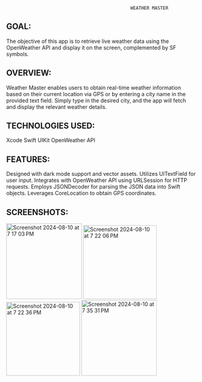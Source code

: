                                                   WEATHER MASTER
GOAL:
---
The objective of this app is to retrieve live weather data using the OpenWeather API and display it on the screen, complemented by SF symbols.

OVERVIEW:
---
Weather Master enables users to obtain real-time weather information based on their current location via GPS or by entering a city name in the provided text field. Simply type in the desired city, and the app will fetch and display the relevant weather details.

TECHNOLOGIES USED:
---
Xcode
Swift
UIKit
OpenWeather API

FEATURES:
---
Designed with dark mode support and vector assets.
Utilizes UITextField for user input.
Integrates with OpenWeather API using URLSession for HTTP requests.
Employs JSONDecoder for parsing the JSON data into Swift objects.
Leverages CoreLocation to obtain GPS coordinates.

SCREENSHOTS:
---
<img width="200" alt="Screenshot 2024-08-10 at 7 17 03 PM" src="https://github.com/user-attachments/assets/55fe6226-94be-4182-82eb-7928f71fe3a1">

<img width="195" alt="Screenshot 2024-08-10 at 7 22 06 PM" src="https://github.com/user-attachments/assets/0380ada5-6c31-47b8-a557-3b6d76894395">

<img width="195" alt="Screenshot 2024-08-10 at 7 22 36 PM" src="https://github.com/user-attachments/assets/6fb8b1bb-61f3-4122-8397-67fcfa3c1a18">

<img width="200" alt="Screenshot 2024-08-10 at 7 35 31 PM" src="https://github.com/user-attachments/assets/10c19789-97a8-422d-93cf-b68787272c70">




